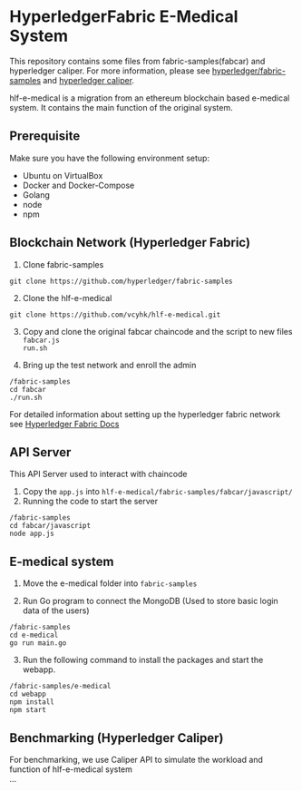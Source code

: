 # HyperledgerFabric E-Medical System

This repository contains some files from fabric-samples(fabcar) and hyperledger caliper. For more information, please see [hyperledger/fabric-samples](https://github.com/hyperledger/fabric-samples) and [hyperledger caliper](https://hyperledger.github.io/caliper/v0.4.2/getting-started/).

hlf-e-medical is a migration from an ethereum blockchain based e-medical system. It contains the main function of the original system.

## Prerequisite
Make sure you have the following environment setup:
* Ubuntu on VirtualBox
* Docker and Docker-Compose
* Golang
* node
* npm

## Blockchain Network (Hyperledger Fabric)
1. Clone fabric-samples
```
git clone https://github.com/hyperledger/fabric-samples
```

2. Clone the hlf-e-medical 
```
git clone https://github.com/vcyhk/hlf-e-medical.git
```

3. Copy and clone the original fabcar chaincode and the script to new files  
`fabcar.js`  
`run.sh`  

4. Bring up the test network and enroll the admin  
```
/fabric-samples
cd fabcar
./run.sh
```

For detailed information about setting up the hyperledger fabric network see [Hyperledger Fabric Docs](https://hyperledger-fabric.readthedocs.io/en/latest/)

## API Server

This API Server used to interact with chaincode

1. Copy the `app.js` into `hlf-e-medical/fabric-samples/fabcar/javascript/`
2. Running the code to start the server
```
/fabric-samples
cd fabcar/javascript
node app.js
```

## E-medical system
1. Move the e-medical folder into `fabric-samples` 

2. Run Go program to connect the MongoDB (Used to store basic login data of the users)
```
/fabric-samples
cd e-medical
go run main.go
```

3. Run the following command to install the packages and start the webapp.
```
/fabric-samples/e-medical
cd webapp
npm install
npm start
```

## Benchmarking (Hyperledger Caliper)
For benchmarking, we use Caliper API to simulate the workload and function of hlf-e-medical system  
...

